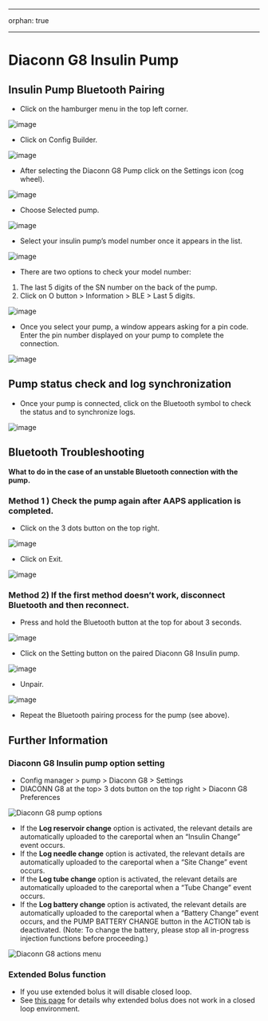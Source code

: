 - - -
orphan: true
- - -

# Diaconn G8 Insulin Pump

## Insulin Pump Bluetooth Pairing

- Click on the hamburger menu in the top left corner.

![image](../images/DiaconnG8/DiaconnG8_01.jpg)

- Click on Config Builder.

![image](../images/DiaconnG8/DiaconnG8_02.jpg)

- After selecting the Diaconn G8 Pump click on the Settings icon (cog wheel).

![image](../images/DiaconnG8/DiaconnG8_03.jpg)

- Choose Selected pump.

![image](../images/DiaconnG8/DiaconnG8_04.jpg)

- Select your insulin pump’s model number once it appears in the list.

![image](../images/DiaconnG8/DiaconnG8_05.jpg)

- There are two options to check your model number:

1. The last 5 digits of the SN number on the back of the pump.
2. Click on O button > Information > BLE > Last 5 digits.

![image](../images/DiaconnG8/DiaconnG8_06.jpg)

- Once you select your pump, a window appears asking for a pin code. Enter the pin number displayed on your pump to complete the connection.

 ![image](../images/DiaconnG8/DiaconnG8_07.jpg)

## Pump status check and log synchronization

- Once your pump is connected, click on the Bluetooth symbol to check the status and to synchronize logs.

![image](../images/DiaconnG8/DiaconnG8_08.jpg)

## Bluetooth Troubleshooting

**What to do in the case of an unstable Bluetooth connection with the pump.**

### Method 1 ) Check the pump again after AAPS application is completed.

- Click on the 3 dots button on the top right.

![image](../images/DiaconnG8/DiaconnG8_09.jpg)

- Click on Exit.

![image](../images/DiaconnG8/DiaconnG8_10.jpg)

### Method 2) If the first method doesn’t work, disconnect Bluetooth and then reconnect.

- Press and hold the Bluetooth button at the top for about 3 seconds.

![image](../images/DiaconnG8/DiaconnG8_11.jpg)

- Click on the Setting button on the paired Diaconn G8 Insulin pump.

![image](../images/DiaconnG8/DiaconnG8_12.jpg)

- Unpair.

![image](../images/DiaconnG8/DiaconnG8_13.jpg)

- Repeat the Bluetooth pairing process for the pump (see above).

## Further Information

### Diaconn G8 Insulin pump option setting

- Config manager > pump > Diaconn G8 > Settings
- DIACONN G8 at the top> 3 dots button on the top right > Diaconn G8 Preferences

![Diaconn G8 pump options](../images/DiaconnG8/DiaconnG8_14.jpg)

- If the **Log reservoir change** option is activated, the relevant details are automatically uploaded to the careportal when an “Insulin Change” event occurs.
- If the **Log needle change** option is activated, the relevant details are automatically uploaded to the careportal when a “Site Change” event occurs.
- If the **Log tube change** option is activated, the relevant details are automatically uploaded to the careportal when a “Tube Change” event occurs.
- If the **Log battery change** option is activated, the relevant details are automatically uploaded to the careportal when a “Battery Change” event occurs, and the PUMP BATTERY CHANGE button in the ACTION tab is deactivated. (Note: To change the battery, please stop all in-progress injection functions before proceeding.)

![Diaconn G8 actions menu](../images/DiaconnG8/DiaconnG8_15.jpg)

### Extended Bolus function

- If you use extended bolus it will disable closed loop.
- See [this page](#extended-bolus-and-why-they-wont-work-in-closed-loop-environment) for details why extended bolus does not work in a closed loop environment.
